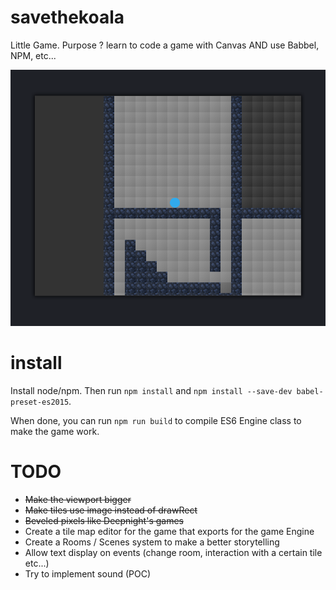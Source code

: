 # savethekoala
Little Game. Purpose ? learn to code a game with Canvas AND use Babbel, NPM, etc...

![Look and feel on 27/06/2016](/screenshots/20160627.png?raw=true "Game map")


# install

Install node/npm. Then run `npm install` and `npm install --save-dev babel-preset-es2015`.

When done, you can run `npm run build` to compile ES6 Engine class to make the game work.

# TODO
- ~~Make the viewport bigger~~
- ~~Make tiles use image instead of drawRect~~
- ~~Beveled pixels like Deepnight's games~~
- Create a tile map editor for the game that exports for the game Engine
- Create a Rooms / Scenes system to make a better storytelling
- Allow text display on events (change room, interaction with a certain tile etc...)
- Try to implement sound (POC)


